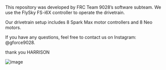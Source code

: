 This repository was developed by FRC Team 9028’s software subteam. We use the FlySky FS-i6X controller to operate the drivetrain.

Our drivetrain setup includes 8 Spark Max motor controllers and 8 Neo motors.

If you have any questions, feel free to contact us on Instagram: @gforce9028.

thank you HARRISON


![image](https://github.com/user-attachments/assets/8cc3a214-3466-4942-87b7-75d3203fd6e0)

